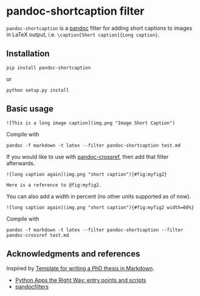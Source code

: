 # pandoc-shortcaption filter

`pandoc-shortcaption` is a [pandoc](http://pandoc.org/) filter for adding short captions to images in LaTeX output, i.e. `\caption[Short caption]{Long caption}`.

## Installation

~~~
pip install pandoc-shortcaption
~~~

or

~~~
python setup.py install
~~~

## Basic usage

~~~
![This is a long image caption](img.png "Image Short Caption")
~~~

Compile with
~~~
pandoc -f markdown -t latex --filter pandoc-shortcaption test.md
~~~

If you would like to use with [pandoc-crossref](https://github.com/lierdakil/pandoc-crossref), then add that filter afterwards.

~~~
![long caption again](img.png "short caption"){#fig:myfig2}

Here is a reference to @fig:myfig2.
~~~

You can also add a width in percent (no other units supported as of now).

~~~
![long caption again](img.png "short caption"){#fig:myfig2 width=60%}
~~~


Compile with

~~~
pandoc -f markdown -t latex --filter pandoc-shortcaption --filter pandoc-crossref test.md
~~~


## Acknowledgments and references

Inspired by [Template for writing a PhD thesis in Markdown](https://github.com/tompollard/phd_thesis_markdown).

* [Python Apps the Right Way: entry points and scripts](https://chriswarrick.com/blog/2014/09/15/python-apps-the-right-way-entry_points-and-scripts/)
*  [pandocfilters](https://github.com/jgm/pandocfilters)

